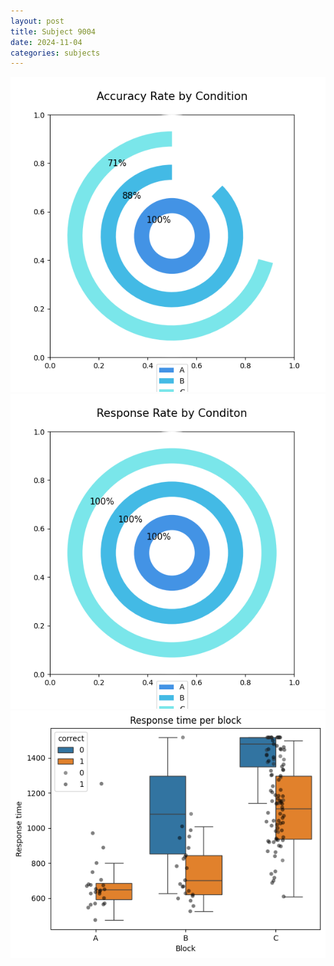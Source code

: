 ```yaml
---
layout: post
title: Subject 9004
date: 2024-11-04
categories: subjects
---
```


![](data/9004/run-7/9004_accuracy_rate.png)
![](data/9004/run-7/9004_response_rate.png)
![](data/9004/run-7/9004_rt.png)
